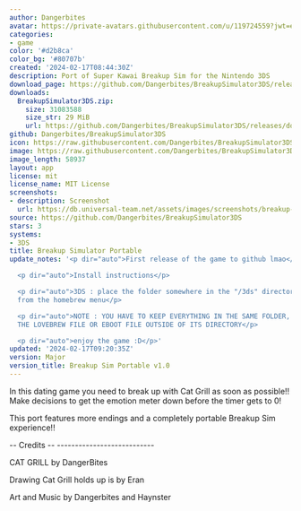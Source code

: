 ```yaml
---
author: Dangerbites
avatar: https://private-avatars.githubusercontent.com/u/119724559?jwt=eyJhbGciOiJIUzI1NiIsInR5cCI6IkpXVCJ9.eyJpc3MiOiJnaXRodWIuY29tIiwiYXVkIjoicmF3LmdpdGh1YnVzZXJjb250ZW50LmNvbSIsImtleSI6ImtleTEiLCJleHAiOjE3MzQ2NTcxMjAsIm5iZiI6MTczNDY1NTkyMCwicGF0aCI6Ii91LzExOTcyNDU1OSJ9.tmoUKK2Sat3vxs2ha1xnCSTTSUWHBiQh3O3u8y99awI&v=4
categories:
- game
color: '#d2b8ca'
color_bg: '#80707b'
created: '2024-02-17T08:44:30Z'
description: Port of Super Kawai Breakup Sim for the Nintendo 3DS
download_page: https://github.com/Dangerbites/BreakupSimulator3DS/releases
downloads:
  BreakupSimulator3DS.zip:
    size: 31083588
    size_str: 29 MiB
    url: https://github.com/Dangerbites/BreakupSimulator3DS/releases/download/Major/BreakupSimulator3DS.zip
github: Dangerbites/BreakupSimulator3DS
icon: https://raw.githubusercontent.com/Dangerbites/BreakupSimulator3DS/main/breakup-icon.png
image: https://raw.githubusercontent.com/Dangerbites/BreakupSimulator3DS/main/breakup-banner.png
image_length: 58937
layout: app
license: mit
license_name: MIT License
screenshots:
- description: Screenshot
  url: https://db.universal-team.net/assets/images/screenshots/breakup-simulator-portable/screenshot.png
source: https://github.com/Dangerbites/BreakupSimulator3DS
stars: 3
systems:
- 3DS
title: Breakup Simulator Portable
update_notes: '<p dir="auto">First release of the game to github lmao</p>

  <p dir="auto">Install instructions</p>

  <p dir="auto">3DS : place the folder somewhere in the "/3ds" directory and run "Lovebrew"
  from the homebrew menu</p>

  <p dir="auto">NOTE : YOU HAVE TO KEEP EVERYTHING IN THE SAME FOLDER, DO NOT MOVE
  THE LOVEBREW FILE OR EBOOT FILE OUTSIDE OF ITS DIRECTORY</p>

  <p dir="auto">enjoy the game :D</p>'
updated: '2024-02-17T09:20:35Z'
version: Major
version_title: Breakup Sim Portable v1.0
---
```

In this dating game you need to break up with Cat Grill as soon as possible!! Make decisions to get the emotion meter down before the timer gets to 0!

This port features more endings and a completely portable Breakup Sim experience!!

-- Credits -- ---------------------------

CAT GRILL by DangerBites

Drawing Cat Grill holds up is by Eran

Art and Music by Dangerbites and Haynster